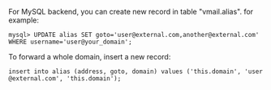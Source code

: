 For MySQL backend, you can create new record in table "vmail.alias". for
example:

`mysql> UPDATE alias SET goto='user@external.com,another@external.com' WHERE username='user@your_domain';`

To forward a whole domain, insert a new record:

`insert into alias (address, goto, domain) values ('this.domain', 'user@external.com', 'this.domain');`